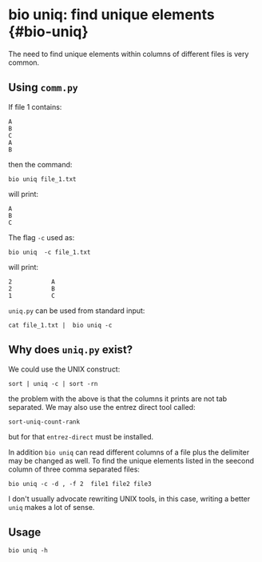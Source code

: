 # bio uniq: find unique elements {#bio-uniq}

The need to find unique elements within columns of different files is very common.


## Using `comm.py`

 If file 1 contains:

    A
    B
    C
    A
    B

    
then the command:

    bio uniq file_1.txt

will print:

    A
    B
    C

The flag `-c` used as:

    bio uniq  -c file_1.txt
    
will print:

    2           A
    2           B
    1           C


`uniq.py` can be used from standard input:

    cat file_1.txt |  bio uniq -c

## Why does `uniq.py` exist?

We could use the UNIX construct:

    sort | uniq -c | sort -rn

the problem with the above is that the columns it prints are not tab separated. We may also use the entrez direct tool called:

    sort-uniq-count-rank

but for that `entrez-direct` must be installed.


In addition `bio uniq` can read different columns of a file plus the delimiter may be changed as well. To find the unique elements listed in the seecond column of three comma separated files:

    bio uniq -c -d , -f 2  file1 file2 file3

I don't usually advocate rewriting UNIX tools, in this case, writing a better `uniq` makes a lot of sense.

## Usage

```{bash, comment=NA}
bio uniq -h
```
